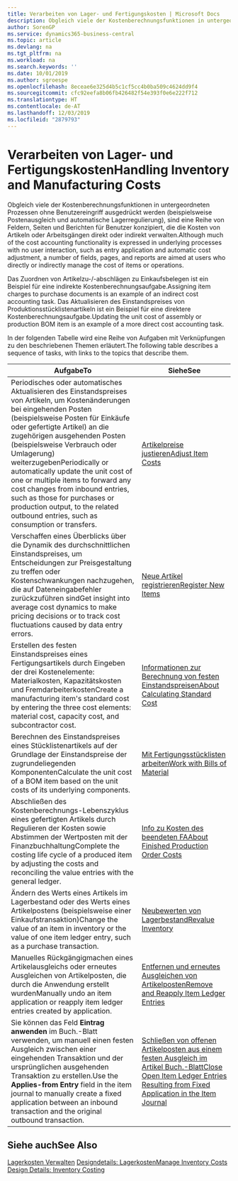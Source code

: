 ```yaml
---
title: Verarbeiten von Lager- und Fertigungskosten | Microsoft Docs
description: Obgleich viele der Kostenberechnungsfunktionen in untergeordneten Prozessen ohne Benutzereingriff ausgedrückt werden (beispielsweise Postenausgleich und automatische Lagerregulierung), sind eine Reihe von Feldern, Seiten und Berichten für Benutzer konzipiert, die die Kosten von Artikeln oder Arbeitsgängen direkt oder indirekt verwalten.
author: SorenGP
ms.service: dynamics365-business-central
ms.topic: article
ms.devlang: na
ms.tgt_pltfrm: na
ms.workload: na
ms.search.keywords: ''
ms.date: 10/01/2019
ms.author: sgroespe
ms.openlocfilehash: 8eceae6e325d4b5c1cf5cc4b0ba509c4624dd9f4
ms.sourcegitcommit: cfc92eefa8b06fb426482f54e393f0e6e222f712
ms.translationtype: HT
ms.contentlocale: de-AT
ms.lasthandoff: 12/03/2019
ms.locfileid: "2879793"
---
```

# <a name="handling-inventory-and-manufacturing-costs"></a><span data-ttu-id="e1f06-103">Verarbeiten von Lager- und Fertigungskosten</span><span class="sxs-lookup"><span data-stu-id="e1f06-103">Handling Inventory and Manufacturing Costs</span></span>
<span data-ttu-id="e1f06-104">Obgleich viele der Kostenberechnungsfunktionen in untergeordneten Prozessen ohne Benutzereingriff ausgedrückt werden (beispielsweise Postenausgleich und automatische Lagerregulierung), sind eine Reihe von Feldern, Seiten und Berichten für Benutzer konzipiert, die die Kosten von Artikeln oder Arbeitsgängen direkt oder indirekt verwalten.</span><span class="sxs-lookup"><span data-stu-id="e1f06-104">Although much of the cost accounting functionality is expressed in underlying processes with no user interaction, such as entry application and automatic cost adjustment, a number of fields, pages, and reports are aimed at users who directly or indirectly manage the cost of items or operations.</span></span>  

 <span data-ttu-id="e1f06-105">Das Zuordnen von Artikelzu-/-abschlägen zu Einkaufsbelegen ist ein Beispiel für eine indirekte Kostenberechnungsaufgabe.</span><span class="sxs-lookup"><span data-stu-id="e1f06-105">Assigning item charges to purchase documents is an example of an indirect cost accounting task.</span></span> <span data-ttu-id="e1f06-106">Das Aktualisieren des Einstandspreises von Produktionsstücklistenartikeln ist ein Beispiel für eine direktere Kostenberechnungsaufgabe.</span><span class="sxs-lookup"><span data-stu-id="e1f06-106">Updating the unit cost of assembly or production BOM item is an example of a more direct cost accounting task.</span></span>  

 <span data-ttu-id="e1f06-107">In der folgenden Tabelle wird eine Reihe von Aufgaben mit Verknüpfungen zu den beschriebenen Themen erläutert.</span><span class="sxs-lookup"><span data-stu-id="e1f06-107">The following table describes a sequence of tasks, with links to the topics that describe them.</span></span>   

|<span data-ttu-id="e1f06-108">**Aufgabe**</span><span class="sxs-lookup"><span data-stu-id="e1f06-108">**To**</span></span>|<span data-ttu-id="e1f06-109">**Siehe**</span><span class="sxs-lookup"><span data-stu-id="e1f06-109">**See**</span></span>|  
|------------|-------------|  
|<span data-ttu-id="e1f06-110">Periodisches oder automatisches Aktualisieren des Einstandspreises von Artikeln, um Kostenänderungen bei eingehenden Posten (beispielsweise Posten für Einkäufe oder gefertigte Artikel) an die zugehörigen ausgehenden Posten (beispielsweise Verbrauch oder Umlagerung) weiterzugeben</span><span class="sxs-lookup"><span data-stu-id="e1f06-110">Periodically or automatically update the unit cost of one or multiple items to forward any cost changes from inbound entries, such as those for purchases or production output, to the related outbound entries, such as consumption or transfers.</span></span>|[<span data-ttu-id="e1f06-111">Artikelpreise justieren</span><span class="sxs-lookup"><span data-stu-id="e1f06-111">Adjust Item Costs</span></span>](inventory-how-adjust-item-costs.md)|  
|<span data-ttu-id="e1f06-112">Verschaffen eines Überblicks über die Dynamik des durchschnittlichen Einstandspreises, um Entscheidungen zur Preisgestaltung zu treffen oder Kostenschwankungen nachzugehen, die auf Dateneingabefehler zurückzuführen sind</span><span class="sxs-lookup"><span data-stu-id="e1f06-112">Get insight into average cost dynamics to make pricing decisions or to track cost fluctuations caused by data entry errors.</span></span>|[<span data-ttu-id="e1f06-113">Neue Artikel registrieren</span><span class="sxs-lookup"><span data-stu-id="e1f06-113">Register New Items</span></span>](inventory-how-register-new-items.md)|  
|<span data-ttu-id="e1f06-114">Erstellen des festen Einstandspreises eines Fertigungsartikels durch Eingeben der drei Kostenelemente: Materialkosten, Kapazitätskosten und Fremdarbeiterkosten</span><span class="sxs-lookup"><span data-stu-id="e1f06-114">Create a manufacturing item's standard cost by entering the three cost elements: material cost, capacity cost, and subcontractor cost.</span></span>|[<span data-ttu-id="e1f06-115">Informationen zur Berechnung von festen Einstandspreisen</span><span class="sxs-lookup"><span data-stu-id="e1f06-115">About Calculating Standard Cost</span></span>](finance-about-calculating-standard-cost.md)|  
|<span data-ttu-id="e1f06-116">Berechnen des Einstandspreises eines Stücklistenartikels auf der Grundlage der Einstandspreise der zugrundeliegenden Komponenten</span><span class="sxs-lookup"><span data-stu-id="e1f06-116">Calculate the unit cost of a BOM item based on the unit costs of its underlying components.</span></span>|[<span data-ttu-id="e1f06-117">Mit Fertigungsstücklisten arbeiten</span><span class="sxs-lookup"><span data-stu-id="e1f06-117">Work with Bills of Material</span></span>](inventory-how-work-BOMs.md)|  
|<span data-ttu-id="e1f06-118">Abschließen des Kostenberechnungs-Lebenszyklus eines gefertigten Artikels durch Regulieren der Kosten sowie Abstimmen der Wertposten mit der Finanzbuchhaltung</span><span class="sxs-lookup"><span data-stu-id="e1f06-118">Complete the costing life cycle of a produced item by adjusting the costs and reconciling the value entries with the general ledger.</span></span>|[<span data-ttu-id="e1f06-119">Info zu Kosten des beendeten FA</span><span class="sxs-lookup"><span data-stu-id="e1f06-119">About Finished Production Order Costs</span></span>](finance-about-finished-production-order-costs.md)|  
|<span data-ttu-id="e1f06-120">Ändern des Werts eines Artikels im Lagerbestand oder des Werts eines Artikelpostens (beispielsweise einer Einkaufstransaktion)</span><span class="sxs-lookup"><span data-stu-id="e1f06-120">Change the value of an item in inventory or the value of one item ledger entry, such as a purchase transaction.</span></span>|[<span data-ttu-id="e1f06-121">Neubewerten von Lagerbestand</span><span class="sxs-lookup"><span data-stu-id="e1f06-121">Revalue Inventory</span></span>](inventory-how-revalue-inventory.md)|
|<span data-ttu-id="e1f06-122">Manuelles Rückgängigmachen eines Artikelausgleichs oder erneutes Ausgleichen von Artikelposten, die durch die Anwendung erstellt wurden</span><span class="sxs-lookup"><span data-stu-id="e1f06-122">Manually undo an item application or reapply item ledger entries created by application.</span></span>|[<span data-ttu-id="e1f06-123">Entfernen und erneutes Ausgleichen von Artikelposten</span><span class="sxs-lookup"><span data-stu-id="e1f06-123">Remove and Reapply Item Ledger Entries</span></span>](finance-how-to-remove-and-reapply-item-entries.md)|  
|<span data-ttu-id="e1f06-124">Sie können das Feld **Eintrag anwenden** im Buch.-Blatt verwenden, um manuell einen festen Ausgleich zwischen einer eingehenden Transaktion und der ursprünglichen ausgehenden Transaktion zu erstellen.</span><span class="sxs-lookup"><span data-stu-id="e1f06-124">Use the **Applies-from Entry** field in the item journal to manually create a fixed application between an inbound transaction and the original outbound transaction.</span></span>|[<span data-ttu-id="e1f06-125">Schließen von offenen Artikelposten aus einem festen Ausgleich im Artikel Buch.-Blatt</span><span class="sxs-lookup"><span data-stu-id="e1f06-125">Close Open Item Ledger Entries Resulting from Fixed Application in the Item Journal</span></span>](finance-how-to-close-open-item-ledger-entries-resulting-from-fixed-application-in-the-item-journal.md)|  

## <a name="see-also"></a><span data-ttu-id="e1f06-126">Siehe auch</span><span class="sxs-lookup"><span data-stu-id="e1f06-126">See Also</span></span>  
<span data-ttu-id="e1f06-127">[Lagerkosten Verwalten](finance-manage-inventory-costs.md)
[Designdetails: Lagerkosten](design-details-inventory-costing.md)</span><span class="sxs-lookup"><span data-stu-id="e1f06-127">[Manage Inventory Costs](finance-manage-inventory-costs.md)
[Design Details: Inventory Costing](design-details-inventory-costing.md)</span></span>
